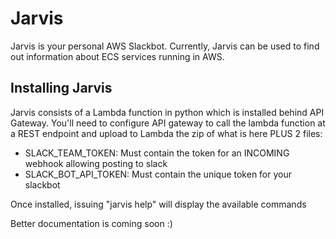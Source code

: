 # Jarvis
Jarvis is your personal AWS Slackbot. Currently, Jarvis can be used to find out information about ECS services running in AWS.

## Installing Jarvis

Jarvis consists of a Lambda function in python which is installed behind API Gateway.  You'll need to configure API gateway
 to call the lambda function at a REST endpoint and upload to Lambda the zip of what is here PLUS 2 files:
 
- SLACK_TEAM_TOKEN: Must contain the token for an INCOMING webhook allowing posting to slack
- SLACK_BOT_API_TOKEN: Must contain the unique token for your slackbot

Once installed, issuing "jarvis help" will display the available commands

Better documentation is coming soon :)

